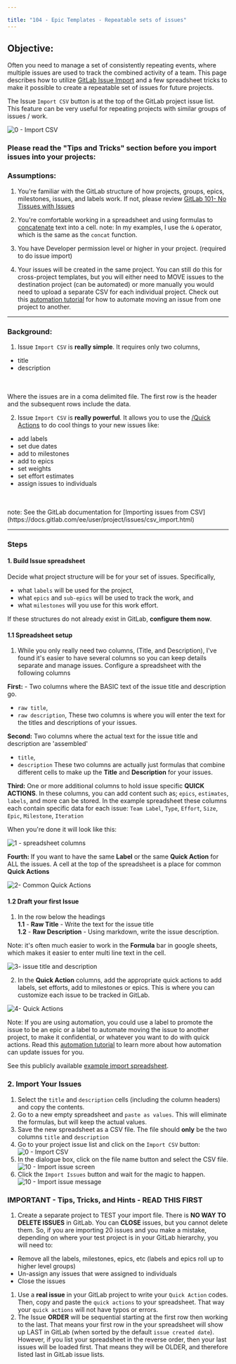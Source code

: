 ```yaml
---

title: "104 - Epic Templates - Repeatable sets of issues"
---
```

## Objective:

 Often you need to manage a set of consistently repeating events, where multiple issues are used to track the combined activity of a team.  This page describes how to utilize [GitLab Issue Import](https://docs.gitlab.com/ee/user/project/issues/csv_import.html) and a few spreadsheet tricks to make it possible to create a repeatable set of issues for future projects.

 The Issue `Import CSV` button is at the top of the GitLab project issue list.  This feature can be very useful for repeating projects with similar groups of issues / work.

  ![0 - Import CSV](/handbook/marketing/brand-and-product-marketing/product-and-solution-marketing/images/0-import-issue-button.png)

### Please read the "Tips and Tricks" section before you import issues into your projects:

### Assumptions:

1. You're familiar with the GitLab structure of how projects, groups, epics, milestones, issues, and labels work.  If not, please review [GitLab 101- No Tissues with Issues](/handbook/marketing/brand-and-product-marketing/product-and-solution-marketing/getting-started/101/)

2. You're comfortable working in a spreadsheet and using formulas to [concatenate](https://support.google.com/docs/answer/3093592) text into a cell.  note: In my examples, I use the `&` operator, which is the same as the `concat` function.

3. You have Developer permission level or higher in your project. (required to do issue import)

4. Your issues will be created in the same project.  You can still do this for cross-project templates, but you will either need to MOVE issues to the destination project (can be automated) or more manually you would need to upload a separate CSV for each individual project.    Check out this [automation tutorial](/handbook/marketing/brand-and-product-marketing/product-and-solution-marketing/getting-started/105/#moving-issues-to-a-certain-project) for how to automate moving an issue from one project to another.

---

### Background:

1. Issue `Import CSV` is **really simple**.  It requires only two columns,
  - title
  - description
<br>
<br>Where the issues are in a coma delimited file. The first row is the header and the subsequent rows include the data.

2. Issue `Import CSV`  is **really powerful**. It allows you to use the [/Quick Actions](https://docs.gitlab.com/ee/user/project/quick_actions.html) to do cool things to your new issues like:
- add labels
- set due dates
- add to milestones
- add to epics
- set weights
- set effort estimates
- assign issues to individuals
<br>
<br> note: See the GitLab documentation for [Importing issues from CSV](https://docs.gitlab.com/ee/user/project/issues/csv_import.html)

---

### Steps

#### 1. Build Issue spreadsheet

Decide what project structure will be for your set of issues.  Specifically,
  - what `labels` will be used for the project,
  - what `epics` and `sub-epics` will be used to track the work, and
  - what `milestones` will you use for this work effort.

If these structures do not already exist in GitLab, **configure them now**.

#### 1.1 Spreadsheet setup

1. While you only really need two columns, (Title, and Description), I've found it's easier to have several columns so you can keep details separate and manage issues.  Configure a spreadsheet with the following columns

**First:** - Two columns where the BASIC text of the issue title and description go.
- `raw title`,
- `raw description`,
These two columns is where you will enter the text for the titles and descriptions of your issues.

**Second:** Two columns where the actual text for the issue title and description are 'assembled'
- `title`,
- `description`
These two columns are actually just formulas that combine different cells to make up the **Title** and **Description** for your issues.  

**Third:** One or more additional columns to hold issue specific **QUICK ACTIONS**.  In these columns, you can add content such as; `epics`, `estimates`, `labels`, and more can be stored.  In the example spreadsheet these columns each contain specific data for each issue:
`Team Label`, `Type`, `Effort`, `Size`, `Epic`, `Milestone`, `Iteration`

When you're done it will look like this:

 ![1 - spreadsheet columns](/handbook/marketing/brand-and-product-marketing/product-and-solution-marketing/images/1-spreadsheet-columns.png)

**Fourth:** If you want to have the same **Label** or the same **Quick Action** for ALL the issues.  A cell at the top of the spreadsheet is a place for common **Quick Actions**

 ![2- Common Quick Actions](/handbook/marketing/brand-and-product-marketing/product-and-solution-marketing/images/2-common-quickactions.png)


#### 1.2 Draft your first Issue

1. In the row below the headings <br>
**1.1** - **Raw Title** - Write the text for the issue title <br>
**1.2** - **Raw Description** - Using markdown, write the issue description.

Note: it's often much easier to work in the **Formula** bar in google sheets, which makes it easier to enter multi line text in the cell.

![3- issue title and description](/handbook/marketing/brand-and-product-marketing/product-and-solution-marketing/images/3-edit-issue-description.png)

2. In the **Quick Action** columns, add the appropriate quick actions to add labels, set efforts, add to milestones or epics.   This is where you can customize each issue to be tracked in GitLab.

![4- Quick Actions](/handbook/marketing/brand-and-product-marketing/product-and-solution-marketing/images/4-quick-actions.png)

Note: If you are using automation, you could use a label to promote the issue to be an epic or a label to automate moving the issue to another project, to make it confidential, or whatever you want to do with quick actions. Read this [automation tutorial](/handbook/marketing/brand-and-product-marketing/product-and-solution-marketing/getting-started/105/) to learn more about how automation can update issues for you.


See this publicly available [example import spreadsheet](https://docs.google.com/spreadsheets/d/1ighXQY580_aLHIXWUm5Xj9A57eQ5_G52pCD36nL8_ag/edit#gid=0).


### 2. Import Your Issues

1. Select the `title` and `description` cells (including the column headers) and copy the contents.
2. Go to a new empty spreadsheet and `paste as values`.   This will eliminate the formulas, but will keep the actual values.
3. Save the new spreadsheet as a CSV file.  The file should **only** be the two columns `title` and `description`
4. Go to your project issue list and click on the `Import CSV` button:
  ![0 - Import CSV](/handbook/marketing/brand-and-product-marketing/product-and-solution-marketing/images/0-import-issue-button.png)
5. In the dialogue box, click on the file name button and select the CSV file.
  ![10 - Import issue screen](/handbook/marketing/brand-and-product-marketing/product-and-solution-marketing/images/10-import-issue-screen.png)
6. Click the `Import Issues` button and wait for the magic to happen.
  ![10 - Import issue message](/handbook/marketing/brand-and-product-marketing/product-and-solution-marketing/images/11-import-issue-message.png)

### IMPORTANT - Tips, Tricks, and Hints - READ THIS FIRST

1. Create a separate project to TEST your import file.  There is **NO WAY TO DELETE ISSUES** in GitLab.   You can **CLOSE** issues, but you cannot delete them.   So, if you are importing 20 issues and you make a mistake, depending on where your test project is in your GitLab hierarchy, you will need to:
  - Remove all the labels, milestones, epics, etc  (labels and epics roll up to higher level groups)
  - Un-assign any issues that were assigned to individuals
  - Close the issues
1. Use a **real issue** in your GitLab project to write your `Quick Action` codes.  Then, copy and paste the `quick actions` to your spreadsheet.  That way your `quick actions` will not have typos or errors.
1. The Issue **ORDER** will be sequential starting at the first row then working to the last. That means your first row in the your spreadsheet will show up LAST in GitLab (when sorted by the default `issue created date`).  However, if you list your spreadsheet in the reverse order, then your last issues will be loaded first.  That means they will be OLDER, and therefore listed last in GitLab issue lists.
